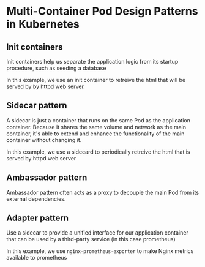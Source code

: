 # Multi-Container Pod Design Patterns in Kubernetes

## Init containers
Init containers help us separate the application logic from its startup procedure, such as seeding a database

In this example, we use an init container to retreive the html that will be served by by httpd web server.


## Sidecar pattern
A sidecar is just a container that runs on the same Pod as the application container. Because it shares the same volume and network as the main container, it's able to extend and enhance the functionality of the main container without changing it.

In this example, we use a sidecard to periodically retreive the html that is served by httpd web server

## Ambassador pattern

Ambassador pattern often acts as a proxy to decouple the main Pod from its external dependencies.

## Adapter pattern

Use a sidecar to provide a unified interface for our application container that can be used by a third-party service (in this case prometheus)

In this example, we use `nginx-prometheus-exporter` to make Nginx metrics available  to prometheus